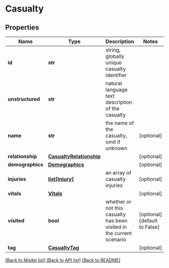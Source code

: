 # Casualty

## Properties
Name | Type | Description | Notes
------------ | ------------- | ------------- | -------------
**id** | **str** | string, globally unique casualty identifier | 
**unstructured** | **str** | natural language text description of the casualty | 
**name** | **str** | the name of the casualty, omit if unknown | [optional] 
**relationship** | [**CasualtyRelationship**](CasualtyRelationship.md) |  | [optional] 
**demographics** | [**Demographics**](Demographics.md) |  | [optional] 
**injuries** | [**list[Injury]**](Injury.md) | an array of casualty injuries | [optional] 
**vitals** | [**Vitals**](Vitals.md) |  | [optional] 
**visited** | **bool** | whether or not this casualty has been visited in the current scenario | [optional] [default to False]
**tag** | [**CasualtyTag**](CasualtyTag.md) |  | [optional] 

[[Back to Model list]](../README.md#documentation-for-models) [[Back to API list]](../README.md#documentation-for-api-endpoints) [[Back to README]](../README.md)

